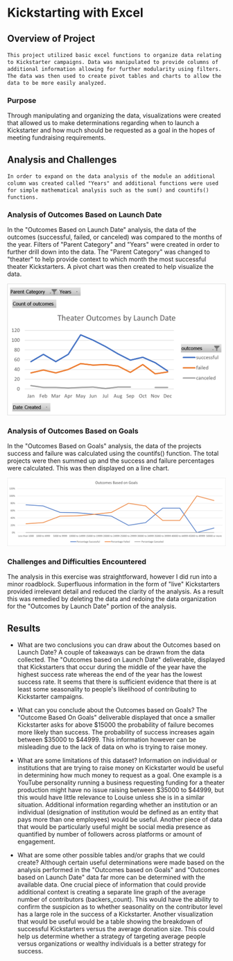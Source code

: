 # Kickstarting with Excel

## Overview of Project
	This project utilized basic excel functions to organize data relating to Kickstarter campaigns. Data was manipulated to provide columns of additional information allowing for further modularity using filters. The data was then used to create pivot tables and charts to allow the data to be more easily analyzed.

### Purpose
Through manipulating and organizing the data, visualizations were created that allowed us to make determinations regarding when to launch a Kickstarter and how much should be requested as a goal in the hopes of meeting fundraising requirements.

## Analysis and Challenges
	In order to expand on the data analysis of the module an additional column was created called "Years" and additional functions were used for simple mathematical analysis such as the sum() and countifs() functions.

### Analysis of Outcomes Based on Launch Date
In the "Outcomes Based on Launch Date" analysis, the data of the outcomes (successful, failed, or canceled) was compared to the months of the year. Filters of "Parent Category" and "Years" were created in order to further drill down into the data. The "Parent Category" was changed to "theater" to help provide context to which month the most successful theater Kickstarters. A pivot chart was then created to help visualize the data.  

![](Theater_Outcomes_vs_Launch.png)

### Analysis of Outcomes Based on Goals
In the "Outcomes Based on Goals" analysis, the data of the projects success and failure was calculated using the countifs() function. The total projects were then summed up and the success and failure percentages were calculated. This was then displayed on a line chart. 

![](Outcomes_Based_on_Goals.png)

### Challenges and Difficulties Encountered
The analysis in this exercise was straightforward, however I did run into a minor roadblock. Superfluous information in the form of "live" Kickstarters provided irrelevant detail and reduced the clarity of the analysis. As a result this was remedied by deleting the data and redoing the data organization for the "Outcomes by Launch Date" portion of the analysis.

## Results

- What are two conclusions you can draw about the Outcomes based on Launch Date?
	A couple of takeaways can be drawn from the data collected. The "Outcomes based on Launch Date" deliverable, displayed that Kickstarters that occur during the middle of the year have the highest success rate whereas the end of the year has the lowest success rate. It seems that there is sufficient evidence that there is at least some seasonality to people's likelihood of contributing to Kickstarter campaigns. 

- What can you conclude about the Outcomes based on Goals?
The "Outcome Based On Goals" deliverable displayed that once a smaller Kickstarter asks for above $15000 the probability of failure becomes more likely than success. The probability of success increases again between $35000 to $44999. This information however can be misleading due to the lack of data on who is trying to raise money.  

- What are some limitations of this dataset?
Information on individual or institutions that are trying to raise money on Kickstarter would be useful in determining how much money to request as a goal. One example is a YouTube personality running a business requesting funding for a theater production might have no issue raising between $35000 to $44999, but this would have little relevance to Louise unless she is in a similar situation. Additional information regarding whether an institution or an individual (designation of institution would be defined as an entity that pays more than one employees) would be useful. Another piece of data that would be particularly useful might be social media presence as quantified by number of followers across platforms or amount of engagement.


- What are some other possible tables and/or graphs that we could create?
Although certain useful determinations were made based on the analysis performed in the "Outcomes based on Goals" and "Outcomes based on Launch Date" data far more can be determined with the available data. One crucial piece of information that could provide additional context is creating a separate line graph of the average number of contributors (backers_count). This would have the ability to confirm the suspicion as to whether seasonality on the contributor level has a large role in the success of a Kickstarter. Another visualization that would be useful would be a table showing the breakdown of successful Kickstarters versus the average donation size. This could help us determine whether a strategy of targeting average people versus organizations or wealthy individuals is a better strategy for success.
